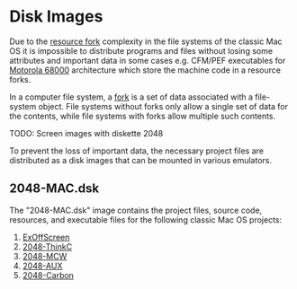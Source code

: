 Disk Images
===========

Due to the [resource fork](https://en.wikipedia.org/wiki/Resource_fork) complexity in the file systems of the classic Mac OS it is impossible to distribute programs and files without losing some attributes and important data in some cases e.g. CFM/PEF executables for [Motorola 68000](https://en.wikipedia.org/wiki/Motorola_68000) architecture which store the machine code in a resource forks.

In a computer file system, a [fork](https://en.wikipedia.org/wiki/Fork_(file_system)) is a set of data associated with a file-system object. File systems without forks only allow a single set of data for the contents, while file systems with forks allow multiple such contents.

TODO: Screen images with diskette 2048

To prevent the loss of important data, the necessary project files are distributed as a disk images that can be mounted in various emulators.

## 2048-MAC.dsk

The "2048-MAC.dsk" image contains the project files, source code, resources, and executable files for the following classic Mac OS projects:

1. [ExOffScreen](../../2048-Carbon/2048-ThinkC/ExOffScreen/)
2. [2048-ThinkC](../../2048-Carbon/2048-ThinkC/)
3. [2048-MCW](../../2048-Carbon/2048-MCW/)
4. [2048-AUX](../../2048-Carbon/2048-AUX/)
5. [2048-Carbon](../../2048-Carbon/)
